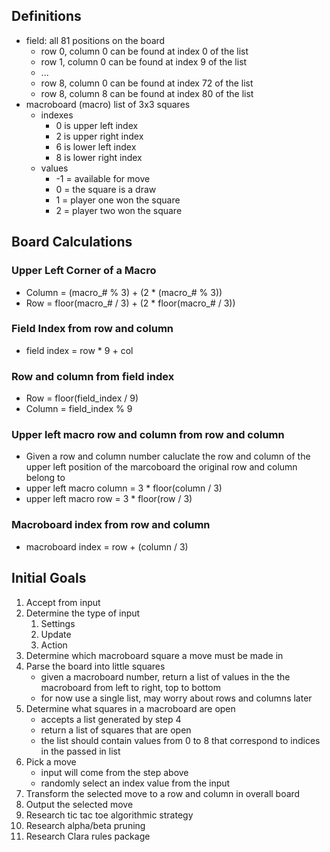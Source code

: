 ## Definitions
- field: all 81 positions on the board
  + row 0, column 0 can be found at index 0 of the list
  + row 1, column 0 can be found at index 9 of the list
  + ...
  + row 8, column 0 can be found at index 72 of the list
  + row 8, column 8 can be found at index 80 of the list
- macroboard (macro) list of 3x3 squares
  - indexes
    + 0 is upper left index
    + 2 is upper right index
    + 6 is lower left index
    + 8 is lower right index
  - values
    + -1 = available for move
    + 0 = the square is a draw 
    + 1 = player one won the square
    + 2 = player two won the square

## Board Calculations
### Upper Left Corner of a Macro
- Column = (macro_# % 3) + (2 * (macro_# % 3))
- Row = floor(macro_# / 3) + (2 * floor(macro_# / 3))

### Field Index from row and column
- field index = row * 9 + col

### Row and column from field index
- Row = floor(field_index / 9)
- Column = field_index % 9

### Upper left macro row and column from row and column
- Given a row and column number caluclate the row and column of the upper left
  position of the marcoboard the original row and column belong to
- upper left macro column = 3 * floor(column / 3) 
- upper left macro row = 3 * floor(row / 3)

### Macroboard index from row and column
- macroboard index = row + (column / 3)

## Initial Goals
1. Accept from input
2. Determine the type of input 
   1. Settings
   2. Update
   3. Action
3. Determine which macroboard square a move must be made in
4. Parse the board into little squares
   - given a macroboard number, return a list of values in the
     the macroboard from left to right, top to bottom
   - for now use a single list, may worry about rows and columns later
5. Determine what squares in a macroboard are open
   - accepts a list generated by step 4
   - return a list of squares that are open
   - the list should contain values from 0 to 8 that correspond
     to indices in the passed in list 
6. Pick a move
   - input will come from the step above
   - randomly select an index value from the input 
7. Transform the selected move to a row and column in overall board
8. Output the selected move
9. Research tic tac toe algorithmic strategy
10. Research alpha/beta pruning
11. Research Clara rules package

